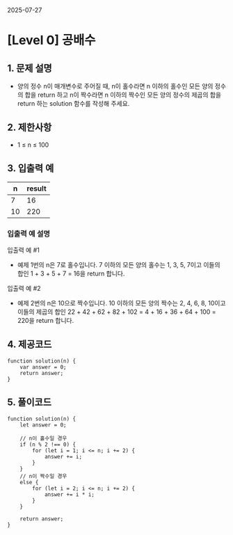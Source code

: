 2025-07-27

# [Level 0] 공배수

## 1. 문제 설명

- 양의 정수 n이 매개변수로 주어질 때, n이 홀수라면 n 이하의 홀수인 모든 양의 정수의 합을 return 하고 n이 짝수라면 n 이하의 짝수인 모든 양의 정수의 제곱의 합을 return 하는 solution 함수를 작성해 주세요.



## 2. 제한사항

- 1 ≤ n ≤ 100

## 3. 입출력 예

|n | result |
|---|------|
|7|16|
|10|220|

### 입출력 예 설명

입출력 예 #1

- 예제 1번의 n은 7로 홀수입니다. 7 이하의 모든 양의 홀수는 1, 3, 5, 7이고 이들의 합인 1 + 3 + 5 + 7 = 16을 return 합니다.

입출력 예 #2

- 예제 2번의 n은 10으로 짝수입니다. 10 이하의 모든 양의 짝수는 2, 4, 6, 8, 10이고 이들의 제곱의 합인 22 + 42 + 62 + 82 + 102 = 4 + 16 + 36 + 64 + 100 = 220을 return 합니다.

## 4. 제공코드

```shell
function solution(n) {
    var answer = 0;
    return answer;
}
```

## 5. 풀이코드

```shell
function solution(n) {
    let answer = 0;
    
    // n이 홀수일 경우
    if (n % 2 !== 0) {
        for (let i = 1; i <= n; i += 2) {
            answer += i;
        }
    } 
    // n이 짝수일 경우
    else {
        for (let i = 2; i <= n; i += 2) {
            answer += i * i;
        }
    }

    return answer;
}
```
